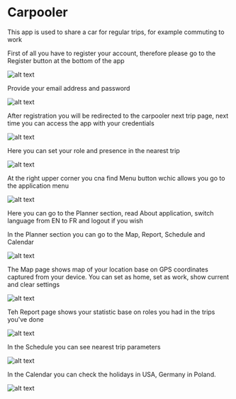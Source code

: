 # Carpooler

This app is used to share a car for regular trips, for example commuting to work

First of all you have to register your account, therefore please go to the Register button at the bottom of the app

![alt text](docs/img/carpooler_login_page.png 'Login page')

Provide your email address and password

![alt text](docs/img/carpooler_register_page.png 'Register page')

After registration you will be redirected to the carpooler next trip page, next time you can access the app with your credentials

![alt text](docs/img/carpooler_next_trip.png 'carpooler next trip')

Here you can set your role and presence in the nearest trip

![alt text](docs/img/carpooler_role_selection.png 'carpooler role selection')

At the right upper corner you cna find Menu button wchic allows you go to the application menu

![alt text](docs/img/carpooler_menu.png 'carpooler menu')

Here you can go to the Planner section, read About application, switch language from EN to FR and logout if you wish

In the Planner section you can go to the Map, Report, Schedule and Calendar

![alt text](docs/img/carpooler_planner_page.png 'carpooler planner page')

The Map page shows map of your location base on GPS coordinates captured from your device. You can set as home, set as work, show current and clear settings

![alt text](docs/img/carpooler_map_page.png 'carpooler map page')

Teh Report page shows your statistic base on roles you had in the trips you've done

![alt text](docs/img/carpooler_report_page.png 'carpooler report page')

In the Schedule you can see nearest trip parameters

![alt text](docs/img/carpooler_schedule_page.png 'carpooler schedule page')

In the Calendar you can check the holidays in USA, Germany in Poland.

![alt text](docs/img/carpooler_calendar_page.png 'carpooler calendar page')

